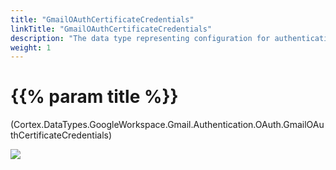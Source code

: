 ```yaml
---
title: "GmailOAuthCertificateCredentials"
linkTitle: "GmailOAuthCertificateCredentials"
description: "The data type representing configuration for authentication via OAuth when establishing a connection with a Gmail server."
weight: 1
---
```


# {{% param title %}}

<p class="namespace">(Cortex.DataTypes.GoogleWorkspace.Gmail.Authentication.OAuth.GmailOAuthCertificateCredentials)</p>

<img src="/images/work-in-progress.jpg">